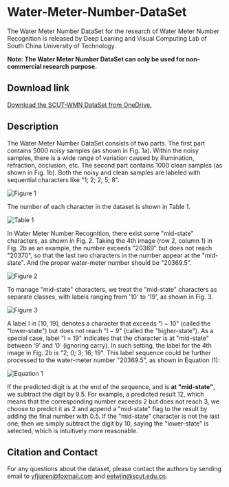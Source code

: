 # Water-Meter-Number-DataSet

The Water Meter Number DataSet for the research of Water Meter Number Recognition is released by Deep Leaning and Visual Computing Lab of South China University of Technology.

**Note: The Water Meter Number DataSet can only be used for non-commercial research purpose.**

## Download link
[Download the SCUT-WMN DataSet from OneDrive.](https://1drv.ms/u/s!AlPCATpK8Ix6aj4hfc7lxoJp1hs)

## Description
The Water Meter Number DataSet consists of two parts. The first part contains 5000 noisy samples (as shown in Fig. 1a). Within the noisy samples, there is a wide range of variation caused by illumination, refraction, occlusion, etc. The second part contains 1000 clean samples (as shown in Fig. 1b). Both the noisy and clean samples are labeled with sequential characters like "1; 2; 2; 5; 8".

![Figure 1](https://github.com/jiarenyf/Water-Meter-Number-DataSet/raw/master/imgs/fig1.png)

The number of each character in the dataset is shown in Table 1.

![Table 1](https://github.com/jiarenyf/Water-Meter-Number-DataSet/raw/master/imgs/table1.png)

In Water Meter Number Recognition, there exist some "mid-state" characters, as shown in Fig. 2. Taking the 4th image (row 2, column 1) in Fig. 2b as an example, the number exceeds "20369" but does not reach "20370", so that the last two characters in the number appear at the "mid-state". And the proper water-meter number should be "20369.5".

![Figure 2](https://github.com/jiarenyf/Water-Meter-Number-DataSet/raw/master/imgs/fig2.png)

To manage "mid-state" characters, we treat the "mid-state" characters as separate classes, with labels ranging from '10' to '19', as shown in Fig. 3.

![Figure 3](https://github.com/jiarenyf/Water-Meter-Number-DataSet/raw/master/imgs/fig3.png)

A label l in [10, 19], denotes a character that exceeds "l − 10" (called the "lower-state") but does not reach "l − 9" (called the "higher-state"). As a special case, label "l = 19" indicates that the character is at "mid-state" between ‘9’ and ‘0’ (ignoring carry). In such setting, the label for the 4th image in Fig. 2b is "2; 0; 3; 16; 19". This label sequence could be further processed to the water-meter number "20369.5", as shown in Equation (1):

![Equation 1](https://github.com/jiarenyf/Water-Meter-Number-DataSet/raw/master/imgs/equation1.png)

If the predicted digit is at the end of the sequence, and is **at "mid-state"**, we subtract the digit by 9.5. For example, a predicted result 12, which means that the corresponding number exceeds 2 but does not reach 3, we choose to predict it as 2 and append a "mid-state" flag to the result by adding the final number with 0.5. If the "mid-state" character is not the last one, then we simply subtract the digit by 10, saying the "lower-state" is selected, which is intuitively more reasonable.

## Citation and Contact
For any questions about the dataset, please contact the authors by sending email to yfjiaren@foxmail.com and eelwjin@scut.edu.cn.

